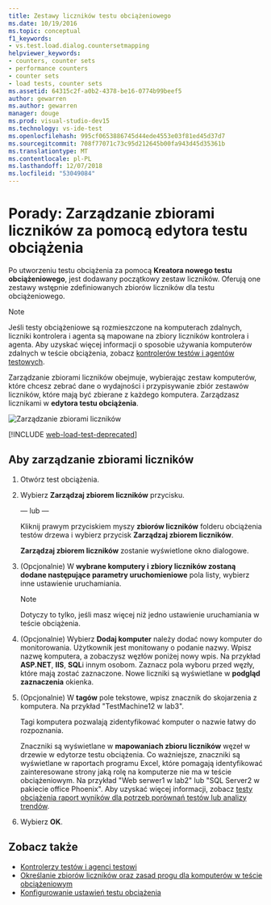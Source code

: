 ```yaml
---
title: Zestawy liczników testu obciążeniowego
ms.date: 10/19/2016
ms.topic: conceptual
f1_keywords:
- vs.test.load.dialog.countersetmapping
helpviewer_keywords:
- counters, counter sets
- performance counters
- counter sets
- load tests, counter sets
ms.assetid: 64315c2f-a0b2-4378-be16-0774b99beef5
author: gewarren
ms.author: gewarren
manager: douge
ms.prod: visual-studio-dev15
ms.technology: vs-ide-test
ms.openlocfilehash: 995cf0653886745d44ede4553e03f81ed45d37d7
ms.sourcegitcommit: 708f77071c73c95d212645b00fa943d45d35361b
ms.translationtype: MT
ms.contentlocale: pl-PL
ms.lasthandoff: 12/07/2018
ms.locfileid: "53049084"
---
```

# <a name="how-to-manage-counter-sets-using-the-load-test-editor"></a>Porady: Zarządzanie zbiorami liczników za pomocą edytora testu obciążenia

Po utworzeniu testu obciążenia za pomocą **Kreatora nowego testu obciążeniowego**, jest dodawany początkowy zestaw liczników. Oferują one zestawy wstępnie zdefiniowanych zbiorów liczników dla testu obciążeniowego.

> [!NOTE]
> Jeśli testy obciążeniowe są rozmieszczone na komputerach zdalnych, liczniki kontrolera i agenta są mapowane na zbiory liczników kontrolera i agenta. Aby uzyskać więcej informacji o sposobie używania komputerów zdalnych w teście obciążenia, zobacz [kontrolerów testów i agentów testowych](configure-test-agents-and-controllers-for-load-tests.md).

Zarządzanie zbiorami liczników obejmuje, wybierając zestaw komputerów, które chcesz zebrać dane o wydajności i przypisywanie zbiór zestawów liczników, które mają być zbierane z każdego komputera. Zarządzasz licznikami w **edytora testu obciążenia**.

![Zarządzanie zbiorami liczników](../test/media/loadtestmanagecountersets.png)

[!INCLUDE [web-load-test-deprecated](includes/web-load-test-deprecated.md)]

## <a name="to-manage-counter-sets"></a>Aby zarządzanie zbiorami liczników

1.  Otwórz test obciążenia.

2.  Wybierz **Zarządzaj zbiorem liczników** przycisku.

     — lub —

     Kliknij prawym przyciskiem myszy **zbiorów liczników** folderu obciążenia testów drzewa i wybierz przycisk **Zarządzaj zbiorem liczników**.

     **Zarządzaj zbiorem liczników** zostanie wyświetlone okno dialogowe.

3.  (Opcjonalnie) W **wybrane komputery i zbiory liczników zostaną dodane następujące parametry uruchomieniowe** pola listy, wybierz inne ustawienie uruchamiania.

    > [!NOTE]
    > Dotyczy to tylko, jeśli masz więcej niż jedno ustawienie uruchamiania w teście obciążenia.

4.  (Opcjonalnie) Wybierz **Dodaj komputer** należy dodać nowy komputer do monitorowania. Użytkownik jest monitowany o podanie nazwy. Wpisz nazwę komputera, a zobaczysz węzłów poniżej nowy wpis. Na przykład **ASP.NET**, **IIS**, **SQL**i innym osobom. Zaznacz pola wyboru przed węzły, które mają zostać zaznaczone. Nowe liczniki są wyświetlane w **podgląd zaznaczenia** okienka.

5.  (Opcjonalnie) W **tagów** pole tekstowe, wpisz znacznik do skojarzenia z komputera. Na przykład "TestMachine12 w lab3".

     Tagi komputera pozwalają zidentyfikować komputer o nazwie łatwy do rozpoznania.

     Znaczniki są wyświetlane w **mapowaniach zbioru liczników** węzeł w drzewie w edytorze testu obciążenia. Co ważniejsze, znaczniki są wyświetlane w raportach programu Excel, które pomagają identyfikować zainteresowane strony jaką rolę na komputerze nie ma w teście obciążeniowym. Na przykład "Web serwer1 w lab2" lub "SQL Server2 w pakiecie office Phoenix". Aby uzyskać więcej informacji, zobacz [testy obciążenia raport wyników dla potrzeb porównań testów lub analizy trendów](../test/compare-load-test-results.md).

6.  Wybierz **OK**.

## <a name="see-also"></a>Zobacz także

- [Kontrolerzy testów i agenci testowi](configure-test-agents-and-controllers-for-load-tests.md)
- [Określanie zbiorów liczników oraz zasad progu dla komputerów w teście obciążeniowym](../test/specify-counter-sets-and-threshold-rules-for-load-testing.md)
- [Konfigurowanie ustawień testu obciążenia](../test/configure-load-test-run-settings.md)